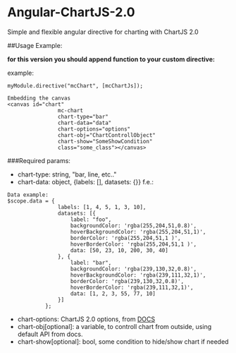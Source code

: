 # Angular-ChartJS-2.0
Simple and flexible angular directive for charting with ChartJS 2.0

##Usage Example:

**for this version you should append function to your custom directive:**

example:
```
myModule.directive("mcChart", [mcChartJs]);

```


```
Embedding the canvas
<canvas id="chart"
				mc-chart
				chart-type="bar"
				chart-data="data"
				chart-options="options"
				chart-obj="ChartControllObject"
				chart-show="SomeShowCondition"
				class="some_class"></canvas>
```

###Required params:
- chart-type: string, "bar, line, etc.."
- chart-data: object, {labels: [], datasets: {}} f.e.:

```
Data example:
$scope.data = {
				labels: [1, 4, 5, 1, 3, 10],
				datasets: [{
					label: "foo",
					backgroundColor: 'rgba(255,204,51,0.8)',
					hoverBackgroundColor: 'rgba(255,204,51,1)',
					borderColor: 'rgba(255,204,51,1 )',
					hoverBorderColor: 'rgba(255,204,51,1 )',
					data: [50, 23, 10, 200, 30, 40]
				}, {
					label: "bar",
					backgroundColor: 'rgba(239,130,32,0.8)',
					hoverBackgroundColor: 'rgba(239,111,32,1)',
					borderColor: 'rgba(239,130,32,0.8)',
					hoverBorderColor: 'rgba(239,111,32,1)',
					data: [1, 2, 3, 55, 77, 10]
				}]
			};
```

- chart-options: ChartJS 2.0 options, from [DOCS](http://www.chartjs.org/docs/)
- chart-obj[optional]: a variable, to controll chart from outside, using default API from docs.
- chart-show[optional]: bool, some condition to hide/show chart if needed

